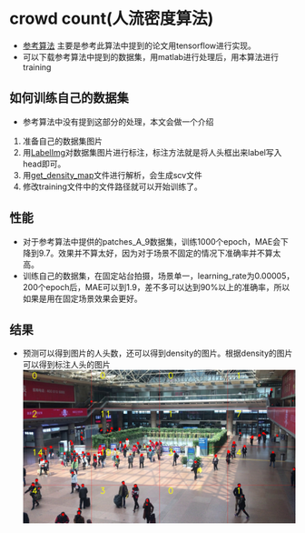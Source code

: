 # crowd count(人流密度算法)
 * [参考算法](https://github.com/svishwa/crowdcount-mcnn) 主要是参考此算法中提到的论文用tensorflow进行实现。
 * 可以下载参考算法中提到的数据集，用matlab进行处理后，用本算法进行training
## 如何训练自己的数据集
 * 参考算法中没有提到这部分的处理，本文会做一个介绍
 1. 准备自己的数据集图片
 2. 用[LabelImg](https://github.com/tzutalin/labelImg)对数据集图片进行标注，标注方法就是将人头框出来label写入head即可。
 3. 用[get_density_map](https://github.com/stesha2016/tensorflow-crowdcount/blob/master/data_preparation/get_density_map.py)文件进行解析，会生成scv文件
 4. 修改training文件中的文件路径就可以开始训练了。
## 性能
 * 对于参考算法中提供的patches_A_9数据集，训练1000个epoch，MAE会下降到9.7。效果并不算太好，因为对于场景不固定的情况下准确率并不算太高。
 * 训练自己的数据集，在固定站台拍摄，场景单一，learning_rate为0.00005，200个epoch后，MAE可以到1.9，差不多可以达到90%以上的准确率，所以如果是用在固定场景效果会更好。
## 结果
 * 预测可以得到图片的人头数，还可以得到density的图片。根据density的图片可以得到标注人头的图片
 ![分屏标记](https://github.com/stesha2016/tensorflow-crowdcount/blob/master/images/test.jpg)
